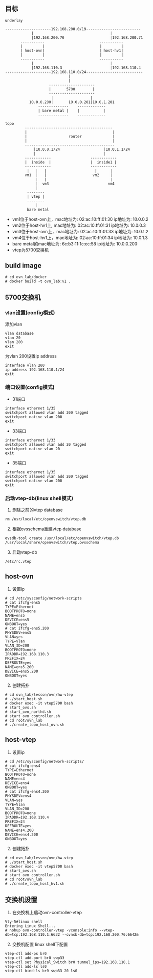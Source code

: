 ## 目标
```
underlay

---------------------192.168.200.0/19-------------------------
            |                                   |
            |192.168.200.70                     |192.168.200.71
       -----------                         -----------
       |         |                         |         |
       | host-ovn|                         | host-hv1|
       |         |                         |         |
       -----------                         -----------
            |                                   |
            |192.168.110.3                      |192.168.110.4
---------------------192.168.110.0/24-------------------------- 
                             |
                             |
                    ---------------------
                    |       5700        |
                    ---------------------
                     |                 |
           10.0.0.200|       10.0.0.201|10.0.1.201
               --------------    -------------
               | bare metal |    |           |
               --------------    -------------

topo
         ----------------------------------------  
         |                                       |
         |                   router              |
         |                                       |
         -----------------------------------------
             |10.0.0.1/24                    |10.0.1.1/24
             |                               |              
         ------------                  ------------
         |  inside  |                  |  inside1 |
         ------------                  ------------
          |   |   |                      |      |
         vm1  |   |                     vm2     |
              |   |                             |
              |  vm3                           vm4
              |                                        
          --------
          | vtep |
          --------
              |
          bare metal
```
- vm1位于host-ovn上，mac地址为: 02:ac:10:ff:01:30 ip地址为: 10.0.0.2
- vm2位于host-hv1上, mac地址为: 02:ac:10:ff:01:31 ip地址为: 10.0.0.3
- vm3位于host-ovn上，mac地址为: 02:ac:10:ff:01:33 ip地址为: 10.0.1.2
- vm4位于host-hv1上，mac地址为: 02:ac:10:ff:01:34 ip地址为: 10.0.1.3
- bare metal的mac地址为: 6c:b3:11:1c:cc:58 ip地址为: 10.0.0.200
- vtep为5700交换机

## build image
```
# cd ovn_lab/docker
# docker build -t ovn_lab:v1 .
```

## 5700交换机

### vlan设置(config模式)
添加vlan
```
vlan database
vlan 20
vlan 200
exit
```
为vlan 200设置ip address

```
interface vlan 200
ip address 192.168.110.1/24
exit
```

### 端口设置(config模式)
* 31端口
```
interface ethernet 1/35
switchport allowed vlan add 200 tagged
switchport native vlan 200
exit
```
* 33端口
```
interface ethernet 1/33
switchport allowed vlan add 20 tagged
switchport native vlan 20
exit
```

* 35端口
```
interface ethernet 1/35
switchport allowed vlan add 200 tagged
switchport native vlan 200
exit
```


### 启动vtep-db(linux shell模式)
1. 删除之前的vtep database
```
rm /usr/local/etc/openvswitch/vtep.db
```

2. 根据ovsschema重建vtep database
```
ovsdb-tool create /usr/local/etc/openvswitch/vtep.db /usr/local/share/openvswitch/vtep.ovsschema
```

3. 启动vtep-db
```
/etc/rc.vtep
```

## host-ovn
1. 设置ip
```
# cd /etc/sysconfig/network-scripts
# cat ifcfg-ens5
TYPE=Ethernet
BOOTPROTO=none
NAME=ens5
DEVICE=ens5
ONBOOT=yes
# cat ifcfg-ens5.200
PHYSDEV=ens5
VLAN=yes
TYPE=Vlan
VLAN_ID=200
BOOTPROTO=none
IPADDR=192.168.110.3
PREFIX=24
DEFROUTE=yes
NAME=ens5.200
DEVICE=ens5.200
ONBOOT=yes
```

2. 创建拓扑
```
# cd ovn_lab/lesson/ovn/hw-vtep
# ./start_host.sh
# docker exec -it vtep5700 bash
# start_ovs.sh
# start_ovn_northd.sh
# start_ovn_controller.sh
# cd root/ovn_lab
# ./create_topo_host_ovn.sh
```

## host-vtep
1. 设置ip
```
# cd /etc/sysconfig/network-scripts/
# cat ifcfg-ens4
TYPE=Ethernet
BOOTPROTO=none
NAME=ens4
DEVICE=ens4
ONBOOT=yes
# cat ifcfg-ens4.200
PHYSDEV=ens4
VLAN=yes
TYPE=Vlan
VLAN_ID=200
BOOTPROTO=none
IPADDR=192.168.110.4
PREFIX=24
DEFROUTE=yes
NAME=ens4.200
DEVICE=ens4.200
ONBOOT=yes
```

2. 创建拓扑
```
# cd ovn_lab/lesson/ovn/hw-vtep
# ./start_host.sh
# docker exec -it vtep5700 bash
# start_ovs.sh
# start_ovn_controller.sh
# cd root/ovn_lab
# ./create_topo_host_hv1.sh
```

## 交换机设置

1. 在交换机上启动ovn-controller-vtep
```
Vty-5#linux shell
Entering Linux Shell...
# nohup ovn-controller-vtep -vconsole:info --vtep-db=tcp:192.168.110.1:6632 --ovnsb-db=tcp:192.168.200.70:6642&
```

2. 交换机配置
linux shell下配置
```
vtep-ctl add-ps br0
vtep-ctl add-port br0 swp33  
vtep-ctl set Physical_Switch br0 tunnel_ips=192.168.110.1
vtep-ctl add-ls ls0
vtep-ctl bind-ls br0 swp33 20 ls0
````